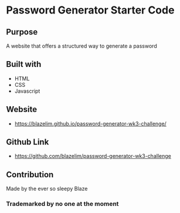 # Password Generator Starter Code

## Purpose
A website that offers a structured way to generate a password

## Built with
* HTML
* CSS
* Javascript

## Website
* https://blazelim.github.io/password-generator-wk3-challenge/

## Github Link
* https://github.com/blazelim/password-generator-wk3-challenge

## Contribution
Made by the ever so sleepy Blaze

### Trademarked by no one at the moment